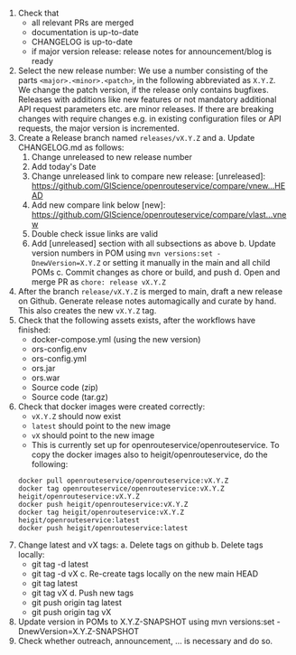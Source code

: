 1. Check that
    - all relevant PRs are merged
    - documentation is up-to-date
    - CHANGELOG is up-to-date
    - if major version release: release notes for announcement/blog is ready
2. Select the new release number: We use a number consisting of the parts `<major>.<minor>.<patch>`, in the following abbreviated as `X.Y.Z`. We change the patch version, if the release only contains bugfixes. Releases with additions like new features or not mandatory additional API request parameters etc. are minor releases. If there are breaking changes with require changes e.g. in existing configuration files or API requests, the major version is incremented.
3. Create a Release branch named `releases/vX.Y.Z` and
   a. Update CHANGELOG.md as follows:
    1. Change unreleased to new release number
    2. Add today's Date
    3. Change unreleased link to compare new release:
       [unreleased]: https://github.com/GIScience/openrouteservice/compare/vnew...HEAD
    4. Add new compare link below
       [new]: https://github.com/GIScience/openrouteservice/compare/vlast...vnew
    5. Double check issue links are valid
    6. Add [unreleased] section with all subsections as above
       b. Update version numbers in POM using
       `mvn versions:set -DnewVersion=X.Y.Z`
       or setting it manually in the main and all child POMs
       c. Commit changes as chore or build, and push
       d. Open and merge PR as
       `chore: release vX.Y.Z`
3. After the branch `release/vX.Y.Z` is merged to main, draft a new release on Github.
   Generate release notes automagically and curate by hand.
   This also creates the new `vX.Y.Z` tag.
4. Check that the following assets exists, after the workflows have finished:
    - docker-compose.yml (using the new version)
    - ors-config.env
    - ors-config.yml
    - ors.jar
    - ors.war
    - Source code (zip)
    - Source code (tar.gz)
5. Check that docker images were created correctly:
    - `vX.Y.Z` should now exist
    - `latest` should point to the new image
    - `vX` should point to the new image
    - This is currently set up for openrouteservice/openrouteservice. To copy the docker images also to heigit/openrouteservice, do the following:
    ```shell
    docker pull openrouteservice/openrouteservice:vX.Y.Z
    docker tag openrouteservice/openrouteservice:vX.Y.Z heigit/openrouteservice:vX.Y.Z
    docker push heigit/openrouteservice:vX.Y.Z
    docker tag heigit/openrouteservice:vX.Y.Z heigit/openrouteservice:latest
    docker push heigit/openrouteservice:latest
    ```
6. Change latest and vX tags:
   a. Delete tags on github
   b. Delete tags locally:
    - git tag -d latest
    - git tag -d vX
      c. Re-create tags locally on the new main HEAD
    - git tag latest
    - git tag vX
      d. Push new tags
    - git push origin tag latest
    - git push origin tag vX
7. Update version in POMs to X.Y.Z-SNAPSHOT using
   mvn versions:set -DnewVersion=X.Y.Z-SNAPSHOT
8. Check whether outreach, announcement, … is necessary and do so.
